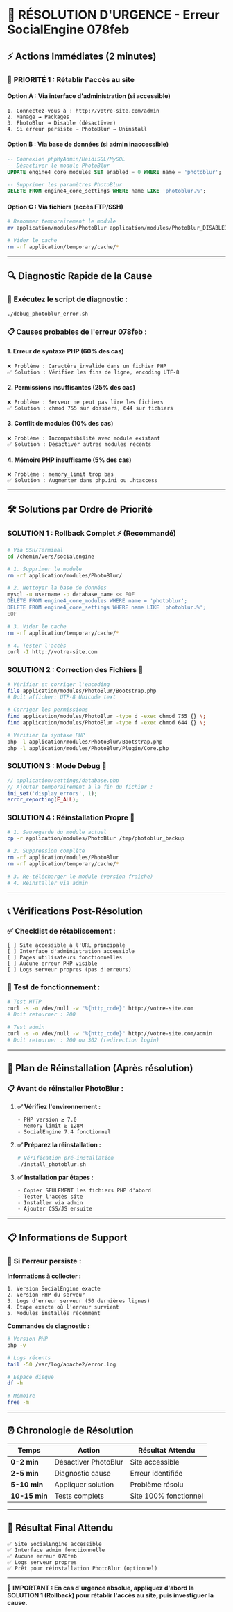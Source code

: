 # 🚨 RÉSOLUTION D'URGENCE - Erreur SocialEngine 078feb

## ⚡ Actions Immédiates (2 minutes)

### 🚩 **PRIORITÉ 1 : Rétablir l'accès au site**

#### Option A : Via interface d'administration (si accessible)
```
1. Connectez-vous à : http://votre-site.com/admin
2. Manage → Packages  
3. PhotoBlur → Disable (désactiver)
4. Si erreur persiste → PhotoBlur → Uninstall
```

#### Option B : Via base de données (si admin inaccessible)
```sql
-- Connexion phpMyAdmin/HeidiSQL/MySQL
-- Désactiver le module PhotoBlur
UPDATE engine4_core_modules SET enabled = 0 WHERE name = 'photoblur';

-- Supprimer les paramètres PhotoBlur
DELETE FROM engine4_core_settings WHERE name LIKE 'photoblur.%';
```

#### Option C : Via fichiers (accès FTP/SSH)
```bash
# Renommer temporairement le module
mv application/modules/PhotoBlur application/modules/PhotoBlur_DISABLED

# Vider le cache
rm -rf application/temporary/cache/*
```

---

## 🔍 **Diagnostic Rapide de la Cause**

### 🧪 Exécutez le script de diagnostic :
```bash
./debug_photoblur_error.sh
```

### 📋 **Causes probables de l'erreur 078feb :**

#### 1. **Erreur de syntaxe PHP** (60% des cas)
```
❌ Problème : Caractère invalide dans un fichier PHP
✅ Solution : Vérifiez les fins de ligne, encoding UTF-8
```

#### 2. **Permissions insuffisantes** (25% des cas)
```
❌ Problème : Serveur ne peut pas lire les fichiers
✅ Solution : chmod 755 sur dossiers, 644 sur fichiers
```

#### 3. **Conflit de modules** (10% des cas)
```
❌ Problème : Incompatibilité avec module existant
✅ Solution : Désactiver autres modules récents
```

#### 4. **Mémoire PHP insuffisante** (5% des cas)
```
❌ Problème : memory_limit trop bas
✅ Solution : Augmenter dans php.ini ou .htaccess
```

---

## 🛠️ **Solutions par Ordre de Priorité**

### **SOLUTION 1 : Rollback Complet** ⚡ (Recommandé)
```bash
# Via SSH/Terminal
cd /chemin/vers/socialengine

# 1. Supprimer le module
rm -rf application/modules/PhotoBlur/

# 2. Nettoyer la base de données
mysql -u username -p database_name << EOF
DELETE FROM engine4_core_modules WHERE name = 'photoblur';
DELETE FROM engine4_core_settings WHERE name LIKE 'photoblur.%';
EOF

# 3. Vider le cache
rm -rf application/temporary/cache/*

# 4. Tester l'accès
curl -I http://votre-site.com
```

### **SOLUTION 2 : Correction des Fichiers** 🔧
```bash
# Vérifier et corriger l'encoding
file application/modules/PhotoBlur/Bootstrap.php
# Doit afficher: UTF-8 Unicode text

# Corriger les permissions
find application/modules/PhotoBlur -type d -exec chmod 755 {} \;
find application/modules/PhotoBlur -type f -exec chmod 644 {} \;

# Vérifier la syntaxe PHP
php -l application/modules/PhotoBlur/Bootstrap.php
php -l application/modules/PhotoBlur/Plugin/Core.php
```

### **SOLUTION 3 : Mode Debug** 🔬
```php
// application/settings/database.php
// Ajouter temporairement à la fin du fichier :
ini_set('display_errors', 1);
error_reporting(E_ALL);
```

### **SOLUTION 4 : Réinstallation Propre** 🔄
```bash
# 1. Sauvegarde du module actuel
cp -r application/modules/PhotoBlur /tmp/photoblur_backup

# 2. Suppression complète
rm -rf application/modules/PhotoBlur
rm -rf application/temporary/cache/*

# 3. Re-télécharger le module (version fraîche)
# 4. Réinstaller via admin
```

---

## 📞 **Vérifications Post-Résolution**

### ✅ **Checklist de rétablissement :**
```
[ ] Site accessible à l'URL principale
[ ] Interface d'administration accessible  
[ ] Pages utilisateurs fonctionnelles
[ ] Aucune erreur PHP visible
[ ] Logs serveur propres (pas d'erreurs)
```

### 🧪 **Test de fonctionnement :**
```bash
# Test HTTP
curl -s -o /dev/null -w "%{http_code}" http://votre-site.com
# Doit retourner : 200

# Test admin
curl -s -o /dev/null -w "%{http_code}" http://votre-site.com/admin
# Doit retourner : 200 ou 302 (redirection login)
```

---

## 🔄 **Plan de Réinstallation (Après résolution)**

### 📋 **Avant de réinstaller PhotoBlur :**

1. **✅ Vérifiez l'environnement :**
   ```
   - PHP version ≥ 7.0
   - Memory limit ≥ 128M
   - SocialEngine 7.4 fonctionnel
   ```

2. **✅ Préparez la réinstallation :**
   ```bash
   # Vérification pré-installation
   ./install_photoblur.sh
   ```

3. **✅ Installation par étapes :**
   ```
   - Copier SEULEMENT les fichiers PHP d'abord
   - Tester l'accès site
   - Installer via admin
   - Ajouter CSS/JS ensuite
   ```

---

## 📋 **Informations de Support**

### 🚨 **Si l'erreur persiste :**

**Informations à collecter :**
```
1. Version SocialEngine exacte
2. Version PHP du serveur  
3. Logs d'erreur serveur (50 dernières lignes)
4. Étape exacte où l'erreur survient
5. Modules installés récemment
```

**Commandes de diagnostic :**
```bash
# Version PHP
php -v

# Logs récents
tail -50 /var/log/apache2/error.log

# Espace disque
df -h

# Mémoire
free -m
```

---

## ⏰ **Chronologie de Résolution**

| Temps | Action | Résultat Attendu |
|-------|--------|------------------|
| **0-2 min** | Désactiver PhotoBlur | Site accessible |
| **2-5 min** | Diagnostic cause | Erreur identifiée |
| **5-10 min** | Appliquer solution | Problème résolu |
| **10-15 min** | Tests complets | Site 100% fonctionnel |

---

## 🎯 **Résultat Final Attendu**

```
✅ Site SocialEngine accessible
✅ Interface admin fonctionnelle  
✅ Aucune erreur 078feb
✅ Logs serveur propres
✅ Prêt pour réinstallation PhotoBlur (optionnel)
```

---

**🚨 IMPORTANT : En cas d'urgence absolue, appliquez d'abord la SOLUTION 1 (Rollback) pour rétablir l'accès au site, puis investiguer la cause.**